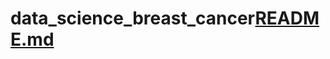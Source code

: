 # data_science_breast_cancer[README.md](https://github.com/JsnEvt/data_science_breast_cancer/files/10336263/README.md)
